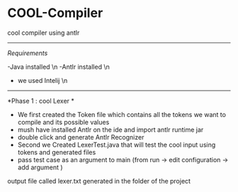 # COOL-Compiler
cool compiler using antlr 

----------------------------------------
*Requirements*

-Java installed \n
-Antlr installed \n
- we used Intelij \n
----------------------------------------
*Phase 1 : cool Lexer *

- We first created the Token file which contains all the tokens we want to compile and its possible values
- mush have installed Antlr on the ide and import antlr runtime jar 
- double click and generate Antlr Recognizer 
- Second we Created LexerTest.java that will test the cool input using tokens and generated files
- pass test case as an argument to main (from run -> edit configuration -> add argument ) 

output file called lexer.txt generated in the folder of the project

